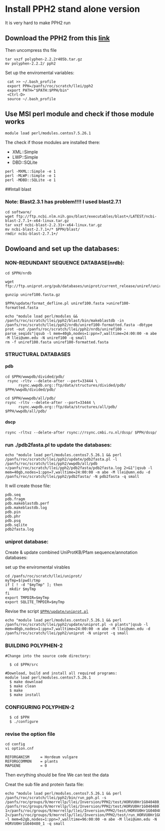 #   Install PPH2 stand alone version
It is very hard to make PPH2 run

## Download the PPH2 from this [link](http://genetics.bwh.harvard.edu/pph2/dokuwiki/_media/polyphen-2.2.2r405c.tar.gz)

 Then uncompress ths file
```
tar vxzf polyphen-2.2.2r405b.tar.gz
mv polyphen-2.2.2/ pph2
```
 Set up the enviromental variables:
 ```
  cat >> ~/.bash_profile
  export PPH=/panfs/roc/scratch/llei/pph2
  export PATH="$PATH:$PPH/bin"
  <Ctrl-D>
  source ~/.bash_profile
 ```
## Use MSI perl module and check if those module works

```
module load perl/modules.centos7.5.26.1
```
The check if those modules are installed there:
  - XML::Simple
  - LWP::Simple
  - DBD::SQLite

```
perl -MXML::Simple -e 1
perl -MLWP::Simple -e 1
perl -MDBD::SQLite -e 1
```

##Intall blast
### Note: Blast2.3.1 has problem!!!! I used blast2.7.1

```
cd software/
wget ftp://ftp.ncbi.nlm.nih.gov/blast/executables/blast+/LATEST/ncbi-blast-2.7.1+-x64-linux.tar.gz
tar vxzf ncbi-blast-2.2.31+-x64-linux.tar.gz
mv ncbi-blast-2.7.1+/* $PPH/blast/
rmdir ncbi-blast-2.7.1+/
```
## Dowloand and set up the databases:

### NON-REDUNDANT SEQUENCE DATABASE(nrdb):

```
cd $PPH/nrdb

wget ftp://ftp.uniprot.org/pub/databases/uniprot/current_release/uniref/uniref100/uniref100.fasta.gz

gunzip uniref100.fasta.gz

$PPH/update/format_defline.pl uniref100.fasta >uniref100-formatted.fasta

echo "module load perl/modules && /panfs/roc/scratch/llei/pph2/blast/bin/makeblastdb -in /panfs/roc/scratch/llei/pph2/nrdb/uniref100-formatted.fasta -dbtype prot -out /panfs/roc/scratch/llei/pph2/nrdb/uniref100 -parse_seqids"|qsub -l mem=40gb,nodes=1:ppn=7,walltime=24:00:00 -m abe -M llei@umn.edu -N uniref100 -q small
rm -f uniref100.fasta uniref100-formatted.fasta
```

### STRUCTURAL DATABASES

#### pdb

```
cd $PPH/wwwpdb/divided/pdb/
 rsync -rltv --delete-after --port=33444 \
      rsync.wwpdb.org::ftp/data/structures/divided/pdb/ $PPH/wwpdb/divided/pdb/

cd $PPH/wwwpdb/all/pdb/
rsync -rltv --delete-after --port=33444 \
      rsync.wwpdb.org::ftp/data/structures/all/pdb/ $PPH/wwpdb/all/pdb/
```
#### dscp

```
rsync -rltvz --delete-after rsync://rsync.cmbi.ru.nl/dssp/ $PPH/dssp/
```
### run ./pdb2fasta.pl to update the databases:

```
echo "module load perl/modules.centos7.5.26.1 && perl /panfs/roc/scratch/llei/pph2/update/pdb2fasta.pl -l /panfs/roc/scratch/llei/pph2/wwpdb/all/pdb >/panfs/roc/scratch/llei/pph2/pdb2fasta/pdb2fasta.log 2>&1"|qsub -l mem=40gb,nodes=1:ppn=7,walltime=24:00:00 -m abe -M llei@umn.edu -d /panfs/roc/scratch/llei/pph2/pdb2fasta/ -N pdb2fasta -q small
```
It will create those file:

```
pdb.seq
pdb.fragm
pdb.makeblastdb.perf
pdb.makeblastdb.log
pdb.pin
pdb.phr
pdb.psq
pdb.sqlite
pdb2fasta.log
```
### uniprot database:
Create & update combined UniProtKB/Pfam sequence/annotation
databases:

set up the enviromental virables
```
cd /panfs/roc/scratch/llei/uniprot/
myTmp=$(pwd)/tmp
if [ ! -d "$myTmp" ]; then
  mkdir $myTmp
fi
export TMPDIR=$myTmp
export SQLITE_TMPDIR=$myTmp
```
Revise the script [`$PPH/update/uniprot.pl`](https://github.com/lilei1/Utilites/blob/master/script/uniprot.pl)

```
echo "module load perl/modules.centos7.5.26.1 && perl /panfs/roc/scratch/llei/pph2/update/uniprot.pl -n plants"|qsub -l mem=40gb,nodes=1:ppn=7,walltime=24:00:00 -m abe -M llei@umn.edu -d /panfs/roc/scratch/llei/pph2/uniprot -N uniprot -q small

```

### BUILDING POLYPHEN-2

```
#Change into the source code directory:

  $ cd $PPH/src

#Download, build and install all required programs:
module load perl/modules.centos7.5.26.1
  $ make download
  $ make clean
  $ make
  $ make install
```
### CONFIGURING POLYPHEN-2

```
  $ cd $PPH
  $ ./configure
```
### revise the option file
```
cd config
vi option.cnf

REFORGANISM     = Hordeum vulgare
REFORGCOMMON    = plants
MAPGENE         = 0
```
Then evrything should be fine
We can test the data

Creat the sub file and protein fasta file:

```
echo "module load perl/modules.centos7.5.26.1 && perl /panfs/roc/scratch/llei/pph2/bin/run_pph.pl -s /panfs/roc/groups/9/morrellp/llei/Inversion/PPH2/test/HORVU0Hr1G040480_1.fasta /panfs/roc/groups/9/morrellp/llei/Inversion/PPH2/test/HORVU0Hr1G040480.1_non_subs 1>/panfs/roc/groups/9/morrellp/llei/Inversion/PPH2/test/HORVU0Hr1G040480.1.features 2>/panfs/roc/groups/9/morrellp/llei/Inversion/PPH2/test/run_HORVU0Hr1G040480.1.log"|qsub -l mem=62gb,nodes=1:ppn=7,walltime=96:00:00 -m abe -M llei@umn.edu -N HORVU0Hr1G040480_1 -q small
```

